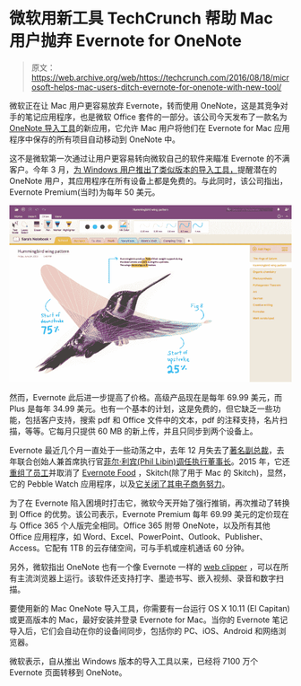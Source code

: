 # 微软用新工具 TechCrunch 帮助 Mac 用户抛弃 Evernote for OneNote

> 原文：<https://web.archive.org/web/https://techcrunch.com/2016/08/18/microsoft-helps-mac-users-ditch-evernote-for-onenote-with-new-tool/>

微软正在让 Mac 用户更容易放弃 Evernote，转而使用 OneNote，这是其竞争对手的笔记应用程序，也是微软 Office 套件的一部分。该公司今天发布了一款名为 [OneNote 导入工具](https://web.archive.org/web/20230129062154/https://www.onenote.com/import-evernote-to-onenote)的新应用，它允许 Mac 用户将他们在 Evernote for Mac 应用程序中保存的所有项目自动移动到 OneNote 中。

这不是微软第一次通过让用户更容易转向微软自己的软件来瞄准 Evernote 的不满客户。今年 3 月，[为 Windows 用户推出了类似版本的导入工具，](https://web.archive.org/web/20230129062154/https://techcrunch.com/2016/03/11/microsoft-targets-evernote-users-with-software-that-makes-it-easy-to-switch-to-onenote/)提醒潜在的 OneNote 用户，其应用程序在所有设备上都是免费的。与此同时，该公司指出，Evernote Premium(当时)为每年 50 美元。

![hummingbird screenshot](img/f9b133338efe09739364a711c4cf4658.png)

然而，Evernote 此后进一步提高了价格。高级产品现在是每年 69.99 美元，而 Plus 是每年 34.99 美元。也有一个基本的计划，这是免费的，但它缺乏一些功能，包括客户支持，搜索 pdf 和 Office 文件中的文本，pdf 的注释支持，名片扫描，等等。它每月只提供 60 MB 的新上传，并且只同步到两个设备上。

Evernote 最近几个月一直处于一些动荡之中，去年 12 月失去了[著名副总裁](https://web.archive.org/web/20230129062154/https://techcrunch.com/2015/12/23/evernotes-exits-continue-as-vps-of-partnerships-and-brand-both-move-on/)，去年联合创始人兼首席执行官[菲尔·利宾(Phil Libin)调任执行董事长](https://web.archive.org/web/20230129062154/https://techcrunch.com/2015/07/20/evernote-executive-shuffle-chris-oneill-named-ceo-phil-libin-executive-chairman/)。2015 年，它还[重组了员工](https://web.archive.org/web/20230129062154/http://blog.evernote.com/blog/2015/09/29/a-note-from-chris-oneill/)并取消了 [Evernote Food](https://web.archive.org/web/20230129062154/https://techcrunch.com/2015/08/26/the-feast-is-over/) ，Skitch(除了用于 Mac 的 Skitch)，显然，它的 Pebble Watch 应用程序，以及[它关闭了其电子商务努力](https://web.archive.org/web/20230129062154/https://techcrunch.com/2016/02/01/evernote-will-shut-down-market-its-e-commerce-effort-on-wednesday/)。

为了在 Evernote 陷入困境时打击它，微软今天开始了强行推销，再次推动了转换到 Office 的优势。该公司表示，Evernote Premium 每年 69.99 美元的定价现在与 Office 365 个人版完全相同。Office 365 附带 OneNote，以及所有其他 Office 应用程序，如 Word、Excel、PowerPoint、Outlook、Publisher、Access。它配有 1TB 的云存储空间，可与手机或座机通话 60 分钟。

另外，微软指出 OneNote 也有一个像 Evernote 一样的 [web clipper](https://web.archive.org/web/20230129062154/https://www.onenote.com/clipper) ，可以在所有主流浏览器上运行。该软件还支持打字、墨迹书写、嵌入视频、录音和数字扫描。

要使用新的 Mac OneNote 导入工具，你需要有一台运行 OS X 10.11 (El Capitan)或更高版本的 Mac，最好安装并登录 Evernote for Mac。当你的 Evernote 笔记导入后，它们会自动在你的设备间同步，包括你的 PC、iOS、Android 和网络浏览器。

微软表示，自从推出 Windows 版本的导入工具以来，已经将 7100 万个 Evernote 页面转移到 OneNote。